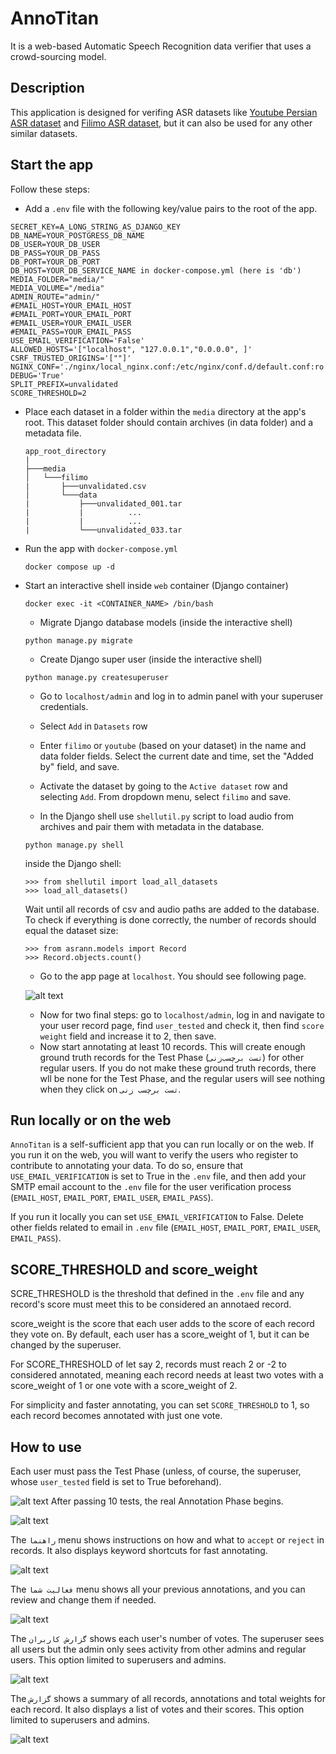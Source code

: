 # AnnoTitan
It is a web-based Automatic Speech Recognition data verifier that uses a crowd-sourcing model.

## Description

This application is designed for verifing ASR datasets like [Youtube Persian ASR dataset](https://huggingface.co/PerSets/youtube-persian-asr) and [Filimo ASR dataset](https://huggingface.co/PerSets/filimo-persian-asr), but it can also be used for any other similar datasets.

## Start the app

Follow these steps:
- Add a `.env` file with the following key/value pairs to the root of the app.
```
SECRET_KEY=A_LONG_STRING_AS_DJANGO_KEY
DB_NAME=YOUR_POSTGRESS_DB_NAME
DB_USER=YOUR_DB_USER
DB_PASS=YOUR_DB_PASS
DB_PORT=YOUR_DB_PORT
DB_HOST=YOUR_DB_SERVICE_NAME in docker-compose.yml (here is 'db')
MEDIA_FOLDER="media/"
MEDIA_VOLUME="/media"
ADMIN_ROUTE="admin/"
#EMAIL_HOST=YOUR_EMAIL_HOST
#EMAIL_PORT=YOUR_EMAIL_PORT
#EMAIL_USER=YOUR_EMAIL_USER
#EMAIL_PASS=YOUR_EMAIL_PASS
USE_EMAIL_VERIFICATION='False'
ALLOWED_HOSTS='["localhost", "127.0.0.1","0.0.0.0", ]'
CSRF_TRUSTED_ORIGINS='[""]'
NGINX_CONF='./nginx/local_nginx.conf:/etc/nginx/conf.d/default.conf:ro'
DEBUG='True'
SPLIT_PREFIX=unvalidated
SCORE_THRESHOLD=2
```
- Place each dataset in a folder within the `media` directory at the app's root. This dataset folder should contain archives (in data folder) and a metadata file.
    ```
    app_root_directory
    |
    ├───media
    │   └───filimo
    |       ├───unvalidated.csv
    │       └───data
    |           ├───unvalidated_001.tar
    |           |          ...
    |           |          ...
    |           └───unvalidated_033.tar
    ```

- Run the app with `docker-compose.yml`
    ```
    docker compose up -d
    ```

- Start an interactive shell inside `web` container (Django container)

    ```
    docker exec -it <CONTAINER_NAME> /bin/bash
    ```

    - Migrate Django database models (inside the interactive shell)

    ```
    python manage.py migrate
    ```
    - Create Django super user (inside the interactive shell)
    ```
    python manage.py createsuperuser
    ```

    - Go to `localhost/admin` and log in to admin panel with your superuser credentials.
    - Select `Add` in `Datasets` row
    - Enter `filimo` or `youtube` (based on your dataset) in the name and data folder fields. Select the current date and time, set the "Added by" field, and save.
    - Activate the dataset by going to the `Active dataset` row and selecting `Add`. From dropdown menu, select `filimo` and save.

    - In the Django shell use `shellutil.py` script to load audio from archives and pair them with metadata in the database.
    ```
    python manage.py shell
    ```
    inside the Django shell:
    ```
    >>> from shellutil import load_all_datasets
    >>> load_all_datasets()
    ```
    Wait until all records of csv and audio paths are added to the database. To check if everything is done correctly, the number of records should equal the dataset size:

    ```
    >>> from asrann.models import Record 
    >>> Record.objects.count()
    ```
    - Go to the app page at `localhost`. You should see following page.

    ![alt text](image.png)

    - Now for two final steps: go to `localhost/admin`, log in and navigate to your user record page, find `user_tested` and check it, then find `score weight` field and increase it to 2, then save.
    - Now start annotating at least 10 records. This will create enough ground truth records for the Test Phase (`تست برچسب‌زنی`) for other regular users. If you do not make these ground truth records, there wll be none for the Test Phase, and the regular users will see nothing when they click on `تست برچسب زنی`.

## Run locally or on the web
`AnnoTitan` is a self-sufficient app that you can run locally or on the web. If you run it on the web, you will want to verify the users who register to contribute to annotating your data. To do so, ensure that `USE_EMAIL_VERIFICATION` is set to True in the `.env` file, and then add your SMTP email account to the `.env` file for the user verification process (`EMAIL_HOST`, `EMAIL_PORT`, `EMAIL_USER`, `EMAIL_PASS`).

If you run it locally you can set `USE_EMAIL_VERIFICATION` to False. Delete other fields related to email in `.env` file (`EMAIL_HOST`, `EMAIL_PORT`, `EMAIL_USER`, `EMAIL_PASS`).

## SCORE_THRESHOLD and score_weight
SCRE_THRESHOLD is the threshold that defined in the `.env` file and any record's score  must meet this to be considered an annotaed record. 

score_weight is the score that each user adds to the score of each record they vote on. By default, each user has a score_weight of 1, but it can be changed by the superuser.

For SCORE_THRESHOLD of let say 2, records must reach 2 or -2 to considered annotated, meaning each record needs at least two votes with a score_weight of 1 or one vote with a score_weight of 2.

For simplicity and faster annotating, you can set `SCORE_THRESHOLD` to 1, so each record becomes annotated with just one vote.

## How to use
Each user must pass the Test Phase (unless, of course, the superuser, whose `user_tested` field is set to True beforehand).

![alt text](image-1.png)
After passing 10 tests, the real Annotation Phase begins.

![alt text](image-2.png)

The `راهنما` menu shows instructions on how and what to `accept` or `reject` in records. It also displays keyword shortcuts for fast annotating.

![alt text](image-3.png)

The `فعالیت شما` menu shows all your previous annotations, and you can review and change them if needed.

![alt text](image-4.png)

The `گزارش کاربران` shows each user's number of votes. The superuser sees all users but the admin only sees activity from other admins and regular users. This option limited to superusers and admins.

![alt text](image-5.png)

The `گزارش` shows a summary of all records, annotations and total weights for each record. It also displays a list of votes and their scores. This option limited to superusers and admins.

![alt text](image-6.png)